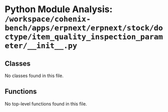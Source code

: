# Python Module Analysis: `/workspace/cohenix-bench/apps/erpnext/erpnext/stock/doctype/item_quality_inspection_parameter/__init__.py`

## Classes

No classes found in this file.


## Functions

No top-level functions found in this file.
